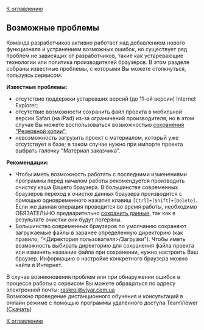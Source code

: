 [К оглавлению](/service/doc/?cid=stol)
## Возможные проблемы

Команда разработчиков активно работает над добавлением нового функционала и устранением возможных ошибок, но существует ряд проблем не зависящих от разработчиков, такие как устаревающие технологии или политика производителей браузеров. В этом разделе собраны известные проблемы, с которыми Вы можете столкнуться, пользуясь сервисом.

__Известные проблемы:__

- отсутствие поддержки устаревших версий (до 11-ой версии) Internet Explorer;
- отсутствие возможности сохранить файл проекта в мобильной версии Safari (на iPad) из-за ограничений производителя, но в этом случае Вы можете воспользоваться возможностью [сохранения "Резервной копии"](/service/doc/?cid=stol&s=import-export#project-saving);
- невозможность загрузить проект с материалом, который уже отсутствует в базе; в таком случае нужно при импорте проекта выбрать галочку "Материал заказчика".

__Рекомендации:__

- Чтобы иметь возможность работать с последними изменениями программы перед началом работы рекомендуется производить очистку кэша Вашего браузера.
В большинстве современных браузеров переход к очистке данных браузера производится с помощью одновременного нажатия клавиш `[Ctrl]+[Shift]+[Delete]`.
Если же данная операция проводится во время работы, необходимо ОБЯЗАТЕЛЬНО предварительно [сохранить данные](/service/doc/?cid=stol&s=import-export), так как в результате очистки они будут потеряны.
- Большинство современных браузеров по умолчанию сохраняют загружаемые файлы в заранее определенную директорию (как правило, "&lt;Директория пользователя&gt;/Загрузки").
Чтобы иметь возможность выбирать директорию для сохранения файла проекта или изменять название файла при сохранении, нужно настроить Ваш браузер.
Информацию о настройке конкретного браузера можно найти в Интернет.


В случае возникновения проблем или при обнаружении ошибок в процессе работы с сервисом Вы можете обращаться по адресу электронной почты: [raskroi@viyar.com.ua](mailto:raskroi@viyar.com.ua)<br>
Возможно проведение дистанционного обучения и консультаций в онлайн режиме с помощью программы удалённого доступа TeamViewer (<a href="https://download.teamviewer.com/download/TeamViewerQS.exe">Скачать</a>)

[К оглавлению](/service/doc/?cid=stol)